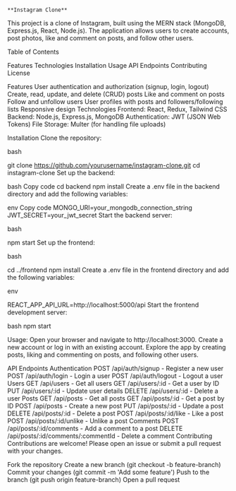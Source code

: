                                                                                          **Instagram Clone**
This project is a clone of Instagram, built using the MERN stack (MongoDB, Express.js, React, Node.js). The application allows users to create accounts, post photos, like and comment on posts, and follow other users.

Table of Contents

Features
Technologies
Installation
Usage
API Endpoints
Contributing
License

Features
User authentication and authorization (signup, login, logout)
Create, read, update, and delete (CRUD) posts
Like and comment on posts
Follow and unfollow users
User profiles with posts and followers/following lists
Responsive design
Technologies
Frontend: React, Redux, Tailwind CSS
Backend: Node.js, Express.js, MongoDB
Authentication: JWT (JSON Web Tokens)
File Storage: Multer (for handling file uploads)

Installation
Clone the repository:

bash

git clone https://github.com/yourusername/instagram-clone.git
cd instagram-clone
Set up the backend:

bash
Copy code
cd backend
npm install
Create a .env file in the backend directory and add the following variables:

env
Copy code
MONGO_URI=your_mongodb_connection_string
JWT_SECRET=your_jwt_secret
Start the backend server:

bash

npm start
Set up the frontend:

bash

cd ../frontend
npm install
Create a .env file in the frontend directory and add the following variables:

env

REACT_APP_API_URL=http://localhost:5000/api
Start the frontend development server:

bash
npm start

Usage:
Open your browser and navigate to http://localhost:3000.
Create a new account or log in with an existing account.
Explore the app by creating posts, liking and commenting on posts, and following other users.

API Endpoints
Authentication
POST /api/auth/signup - Register a new user
POST /api/auth/login - Login a user
POST /api/auth/logout - Logout a user
Users
GET /api/users - Get all users
GET /api/users/:id - Get a user by ID
PUT /api/users/:id - Update user details
DELETE /api/users/:id - Delete a user
Posts
GET /api/posts - Get all posts
GET /api/posts/:id - Get a post by ID
POST /api/posts - Create a new post
PUT /api/posts/:id - Update a post
DELETE /api/posts/:id - Delete a post
POST /api/posts/:id/like - Like a post
POST /api/posts/:id/unlike - Unlike a post
Comments
POST /api/posts/:id/comments - Add a comment to a post
DELETE /api/posts/:id/comments/:commentId - Delete a comment
Contributing
Contributions are welcome! Please open an issue or submit a pull request with your changes.

Fork the repository
Create a new branch (git checkout -b feature-branch)
Commit your changes (git commit -m 'Add some feature')
Push to the branch (git push origin feature-branch)
Open a pull request
